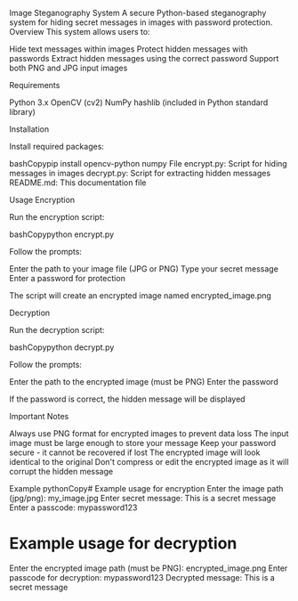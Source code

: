 Image Steganography System
A secure Python-based steganography system for hiding secret messages in images with password protection.
Overview
This system allows users to:

Hide text messages within images
Protect hidden messages with passwords
Extract hidden messages using the correct password
Support both PNG and JPG input images

Requirements

Python 3.x
OpenCV (cv2)
NumPy
hashlib (included in Python standard library)

Installation

Install required packages:

bashCopypip install opencv-python numpy
File 
encrypt.py: Script for hiding messages in images
decrypt.py: Script for extracting hidden messages
README.md: This documentation file

Usage
Encryption

Run the encryption script:

bashCopypython encrypt.py

Follow the prompts:

Enter the path to your image file (JPG or PNG)
Type your secret message
Enter a password for protection


The script will create an encrypted image named encrypted_image.png

Decryption

Run the decryption script:

bashCopypython decrypt.py

Follow the prompts:

Enter the path to the encrypted image (must be PNG)
Enter the password


If the password is correct, the hidden message will be displayed

Important Notes

Always use PNG format for encrypted images to prevent data loss
The input image must be large enough to store your message
Keep your password secure - it cannot be recovered if lost
The encrypted image will look identical to the original
Don't compress or edit the encrypted image as it will corrupt the hidden message

Example
pythonCopy# Example usage for encryption
Enter the image path (jpg/png): my_image.jpg
Enter secret message: This is a secret message
Enter a passcode: mypassword123

# Example usage for decryption
Enter the encrypted image path (must be PNG): encrypted_image.png
Enter passcode for decryption: mypassword123
Decrypted message: This is a secret message
